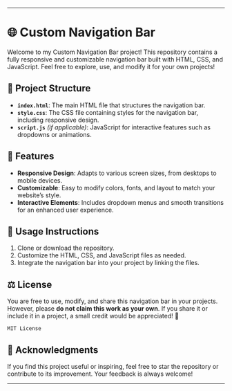 
---

# 🌐 Custom Navigation Bar

Welcome to my Custom Navigation Bar project! This repository contains a fully responsive and customizable navigation bar built with HTML, CSS, and JavaScript. Feel free to explore, use, and modify it for your own projects!

## 📂 Project Structure

- **`index.html`**: The main HTML file that structures the navigation bar.
- **`style.css`**: The CSS file containing styles for the navigation bar, including responsive design.
- **`script.js`** *(if applicable)*: JavaScript for interactive features such as dropdowns or animations.

## 🚀 Features

- **Responsive Design**: Adapts to various screen sizes, from desktops to mobile devices.
- **Customizable**: Easy to modify colors, fonts, and layout to match your website’s style.
- **Interactive Elements**: Includes dropdown menus and smooth transitions for an enhanced user experience.

## 📜 Usage Instructions

1. Clone or download the repository.
2. Customize the HTML, CSS, and JavaScript files as needed.
3. Integrate the navigation bar into your project by linking the files.

## ⚖️ License

You are free to use, modify, and share this navigation bar in your projects. However, please **do not claim this work as your own**. If you share it or include it in a project, a small credit would be appreciated! 🌟

```text
MIT License
```

## 🙌 Acknowledgments

If you find this project useful or inspiring, feel free to star the repository or contribute to its improvement. Your feedback is always welcome!

---


